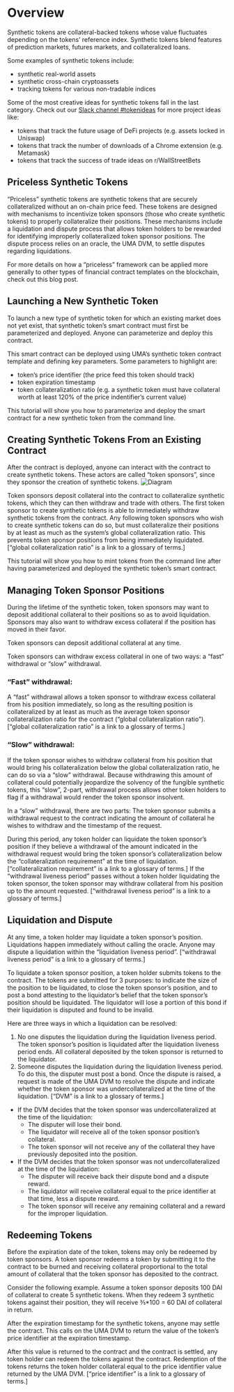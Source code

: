 # Overview

Synthetic tokens are collateral-backed tokens whose value fluctuates depending on the tokens’ reference index. Synthetic tokens blend features of prediction markets, futures markets, and collateralized loans. 

Some examples of synthetic tokens include: 
- synthetic real-world assets
- synthetic cross-chain cryptoassets
- tracking tokens for various non-tradable indices

Some of the most creative ideas for synthetic tokens fall in the last category. Check out our [Slack channel #tokenideas](https://join.slack.com/t/umaprotocol/shared_invite/zt-7mtxxds5-OIhE~q_WkwGCVNrq0~G~rg) for more project ideas like:
- tokens that track the future usage of DeFi projects (e.g. assets locked in Uniswap)
- tokens that track the number of downloads of a Chrome extension (e.g. Metamask)
- tokens that track the success of trade ideas on r/WallStreetBets 

## Priceless Synthetic Tokens
“Priceless” synthetic tokens are synthetic tokens that are securely collateralized without an on-chain price feed. These tokens are designed with mechanisms to incentivize token sponsors (those who create synthetic tokens) to properly collateralize their positions. These mechanisms include a liquidation and dispute process that allows token holders to be rewarded for identifying improperly collateralized token sponsor positions. The dispute process relies on an oracle, the UMA DVM, to settle disputes regarding liquidations. 

For more details on how a “priceless” framework can be applied more generally to other types of financial contract templates on the blockchain, check out this blog post. 

## Launching a New Synthetic Token

To launch a new type of synthetic token for which an existing market does not yet exist, that synthetic token’s smart contract must first be parameterized and deployed. Anyone can parameterize and deploy this contract. 

This smart contract can be deployed using UMA’s synthetic token contract template and defining key parameters. Some parameters to highlight are:
- token’s price identifier (the price feed this token should track)
- token expiration timestamp
- token collateralization ratio (e.g. a synthetic token must have collateral worth at least 120% of the price indentifier’s current value) 

This tutorial will show you how to parameterize and deploy the smart contract for a new synthetic token from the command line.

## Creating Synthetic Tokens From an Existing Contract
After the contract is deployed, anyone can interact with the contract to create synthetic tokens. These actors are called “token sponsors”, since they sponsor the creation of synthetic tokens. 
![Diagram](./synthetic_token_creation.png)

Token sponsors deposit collateral into the contract to collateralize synthetic tokens, which they can then withdraw and trade with others. The first token sponsor to create synthetic tokens is able to immediately withdraw synthetic tokens from the contract. Any following token sponsors who wish to create synthetic tokens can do so, but must collateralize their positions by at least as much as the system’s global collateralization ratio. This prevents token sponsor positions from being immediately liquidated. [“global collateralization ratio” is a link to a glossary of terms.]

This tutorial will show you how to mint tokens from the command line after having parameterized and deployed the synthetic token’s smart contract.

## Managing Token Sponsor Positions
During the lifetime of the synthetic token, token sponsors may want to deposit additional collateral to their positions so as to avoid liquidation. Sponsors may also want to withdraw excess collateral if the position has moved in their favor. 

Token sponsors can deposit additional collateral at any time.

Token sponsors can withdraw excess collateral in one of two ways: a “fast” withdrawal or “slow” withdrawal.

### “Fast” withdrawal:


A “fast” withdrawal allows a token sponsor to withdraw excess collateral from his position immediately, so long as the resulting position is collateralized by at least as much as the average token sponsor collateralization ratio for the contract (“global collateralization ratio”). [“global collateralization ratio” is a link to a glossary of terms.]
 
### “Slow” withdrawal: 

If the token sponsor wishes to withdraw collateral from his position that would bring his collateralization below the global collateralization ratio, he can do so via a “slow” withdrawal. Because withdrawing this amount of collateral could potentially jeopardize the solvency of the fungible synthetic tokens, this “slow”, 2-part, withdrawal process allows other token holders to flag if a withdrawal would render the token sponsor insolvent. 

In a “slow” withdrawal, there are two parts: 
The token sponsor submits a withdrawal request to the contract indicating the amount of collateral he wishes to withdraw and the timestamp of the request.

During this period, any token holder can liquidate the token sponsor’s position if they believe a withdrawal of the amount indicated in the withdrawal request would bring the token sponsor’s collateralization below the “collateralization requirement” at the time of liquidation. [“collateralization requirement” is a link to a glossary of terms.] 
If the “withdrawal liveness period” passes without a token holder liquidating the token sponsor, the token sponsor may withdraw collateral from his position up to the amount requested. [“withdrawal liveness period” is a link to a glossary of terms.] 

## Liquidation and Dispute
At any time, a token holder may liquidate a token sponsor’s position. Liquidations happen immediately without calling the oracle. Anyone may dispute a liquidation within the “liquidation liveness period”. [“withdrawal liveness period” is a link to a glossary of terms.] 

To liquidate a token sponsor position, a token holder submits tokens to the contract. The tokens are submitted for 3 purposes: to indicate the size of the position to be liquidated, to close the token sponsor’s position, and to post a bond attesting to the liquidator’s belief that the token sponsor’s position should be liquidated. The liquidator will lose a portion of this bond if their liquidation is disputed and found to be invalid.

Here are three ways in which a liquidation can be resolved: 
1. No one disputes the liquidation during the liquidation liveness period. The token sponsor’s position is liquidated after the liquidation liveness period ends. All collateral deposited by the token sponsor is returned to the liquidator. 
1. Someone disputes the liquidation during the liquidation liveness period. To do this, the disputer must post a bond. Once the dispute is raised, a request is made of the UMA DVM to resolve the dispute and indicate whether the token sponsor was undercollateralized at the time of the liquidation. [“DVM” is a link to a glossary of terms.] 
- If the DVM decides that the token sponsor was undercollateralized at the time of the liquidation:
    * The disputer will lose their bond. 
    * The liquidator will receive all of the token sponsor position’s collateral. 
    * The token sponsor will not receive any of the collateral they have previously deposited into the position. 
- If the DVM decides that the token sponsor was not undercollateralized at the time of the liquidation: 
    * The disputer will receive back their dispute bond and a dispute reward.
    * The liquidator will receive collateral equal to the price identifier at that time, less a dispute reward.
    * The token sponsor will receive any remaining collateral and a reward for the improper liquidation. 

## Redeeming Tokens

Before the expiration date of the token, tokens may only be redeemed by token sponsors. A token sponsor redeems a token by submitting it to the contract to be burned and receiving collateral proportional to the total amount of collateral that the token sponsor has deposited to the contract. 

Consider the following example. Assume a token sponsor deposits 100 DAI of collateral to create 5 synthetic tokens. When they redeem 3 synthetic tokens against their position, they will receive ⅗*100 = 60 DAI of collateral in return.

After the expiration timestamp for the synthetic tokens, anyone may settle the contract. This calls on the UMA DVM to return the value of the token’s price identifier at the expiration timestamp. 

After this value is returned to the contract and the contract is settled, any token holder can redeem the tokens against the contract. Redemption of the tokens returns the token holder collateral equal to the price identifier value returned by the UMA DVM.  [“price identifier” is a link to a glossary of terms.] 

